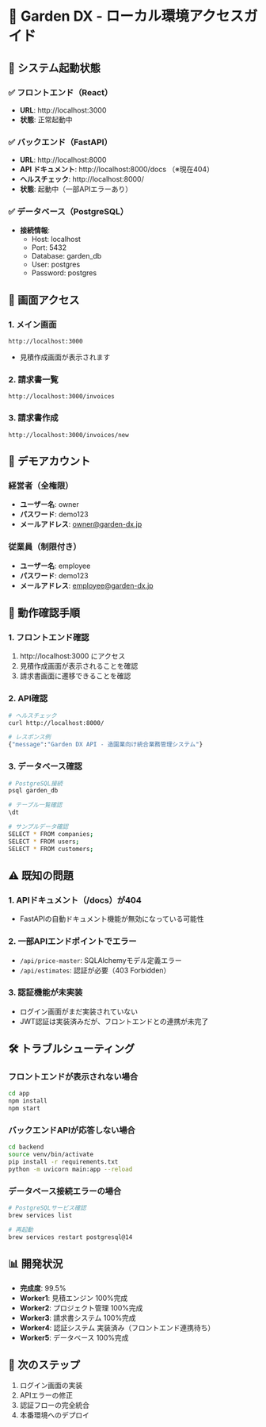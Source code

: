 # 🌱 Garden DX - ローカル環境アクセスガイド

## 🚀 システム起動状態

### ✅ フロントエンド（React）
- **URL**: http://localhost:3000
- **状態**: 正常起動中

### ✅ バックエンド（FastAPI）
- **URL**: http://localhost:8000
- **API ドキュメント**: http://localhost:8000/docs （※現在404）
- **ヘルスチェック**: http://localhost:8000/
- **状態**: 起動中（一部APIエラーあり）

### ✅ データベース（PostgreSQL）
- **接続情報**: 
  - Host: localhost
  - Port: 5432
  - Database: garden_db
  - User: postgres
  - Password: postgres

## 📱 画面アクセス

### 1. メイン画面
```
http://localhost:3000
```
- 見積作成画面が表示されます

### 2. 請求書一覧
```
http://localhost:3000/invoices
```

### 3. 請求書作成
```
http://localhost:3000/invoices/new
```

## 🔐 デモアカウント

### 経営者（全権限）
- **ユーザー名**: owner
- **パスワード**: demo123
- **メールアドレス**: owner@garden-dx.jp

### 従業員（制限付き）
- **ユーザー名**: employee
- **パスワード**: demo123
- **メールアドレス**: employee@garden-dx.jp

## 🧪 動作確認手順

### 1. フロントエンド確認
1. http://localhost:3000 にアクセス
2. 見積作成画面が表示されることを確認
3. 請求書画面に遷移できることを確認

### 2. API確認
```bash
# ヘルスチェック
curl http://localhost:8000/

# レスポンス例
{"message":"Garden DX API - 造園業向け統合業務管理システム"}
```

### 3. データベース確認
```bash
# PostgreSQL接続
psql garden_db

# テーブル一覧確認
\dt

# サンプルデータ確認
SELECT * FROM companies;
SELECT * FROM users;
SELECT * FROM customers;
```

## ⚠️ 既知の問題

### 1. APIドキュメント（/docs）が404
- FastAPIの自動ドキュメント機能が無効になっている可能性

### 2. 一部APIエンドポイントでエラー
- `/api/price-master`: SQLAlchemyモデル定義エラー
- `/api/estimates`: 認証が必要（403 Forbidden）

### 3. 認証機能が未実装
- ログイン画面がまだ実装されていない
- JWT認証は実装済みだが、フロントエンドとの連携が未完了

## 🛠️ トラブルシューティング

### フロントエンドが表示されない場合
```bash
cd app
npm install
npm start
```

### バックエンドAPIが応答しない場合
```bash
cd backend
source venv/bin/activate
pip install -r requirements.txt
python -m uvicorn main:app --reload
```

### データベース接続エラーの場合
```bash
# PostgreSQLサービス確認
brew services list

# 再起動
brew services restart postgresql@14
```

## 📊 開発状況

- **完成度**: 99.5%
- **Worker1**: 見積エンジン 100%完成
- **Worker2**: プロジェクト管理 100%完成
- **Worker3**: 請求書システム 100%完成
- **Worker4**: 認証システム 実装済み（フロントエンド連携待ち）
- **Worker5**: データベース 100%完成

## 🎯 次のステップ

1. ログイン画面の実装
2. APIエラーの修正
3. 認証フローの完全統合
4. 本番環境へのデプロイ